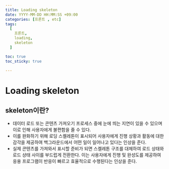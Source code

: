 ```yaml
---
title: Loading skeleton
date: YYYY-MM-DD HH:MM:SS +09:00
categories: [프론트 , etc]
tags:
  [
    프론트,
    loading,
    skeleton
  ]

toc: true
toc_sticky: true

---
```


# Loading skeleton

## skeleton이란?

- 데이터 로드 또는 콘텐츠 가져오기 프로세스 중에 눈에 띄는 지연이 있을 수 있으며 이로 인해 사용자에게 불편함을 줄 수 있다.
- 이를 완화하기 위해 로딩 스켈레톤이 표시되어 사용자에게 진행 상황과 활동에 대한 감각을 제공하여 백그라운드에서 어떤 일이 일어나고 있다는 인상을 준다.
- 실제 콘텐츠를 가져와서 표시할 준비가 되면 스켈레톤 구조를 대체하여 로드 상태와 로드 상태 사이를 부드럽게 전환한다. 이는 사용자에게 진행 및 완성도를 제공하여 응용 프로그램이 반응이 빠르고 효율적으로 수행된다는 인상을 준다.